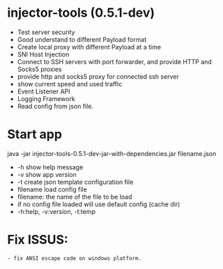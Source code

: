 # injector-tools (0.5.1-dev)


 - Test server security
 - Good understand to different Payload format
 - Create local proxy with different Payload at a time
 - SNI Host Injection
 - Connect to SSH servers with port forwarder, and provide HTTP and Socks5 proxies
 - provide http and socks5 proxy for connected ssh server
 - show current speed and used traffic
 - Event Listener API
 - Logging Framework
 - Read config from json file. 


# Start app
java -jar injector-tools-0.5.1-dev-jar-with-dependencies.jar filename.json

 - -h	show help message
 - -v	show app version
 - -t 	create json template configuration file
 - filename	load config file
 - filename:	the name of the file to be load
 - if no config file loaded will use default config (cache dir)
 - -h:help,	-v:version,	-t:temp
 
# Fix ISSUS:
	- fix ANSI escape code on windows platform. 
 
